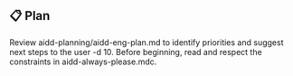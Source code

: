 ## 📋 Plan

Review aidd-planning/aidd-eng-plan.md to identify priorities and suggest next steps to the user -d 10.
Before beginning, read and respect the constraints in aidd-always-please.mdc.
